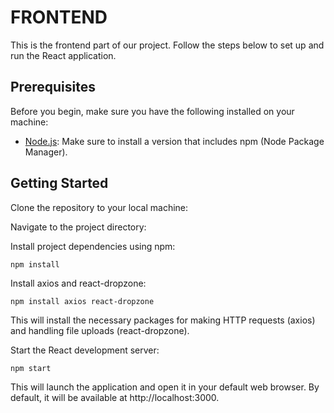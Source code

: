 
# FRONTEND


This is the frontend part of our project. Follow the steps below to set up and run the React application.

## Prerequisites

Before you begin, make sure you have the following installed on your machine:

- [Node.js](https://nodejs.org/en/): Make sure to install a version that includes npm (Node Package Manager).

## Getting Started

Clone the repository to your local machine:


Navigate to the project directory:


Install project dependencies using npm:

```
npm install
```


Install axios and react-dropzone:

```
npm install axios react-dropzone
```

This will install the necessary packages for making HTTP requests (axios) and handling file uploads (react-dropzone).


Start the React development server:

```
npm start
```
This will launch the application and open it in your default web browser. By default, it will be available at http://localhost:3000.





